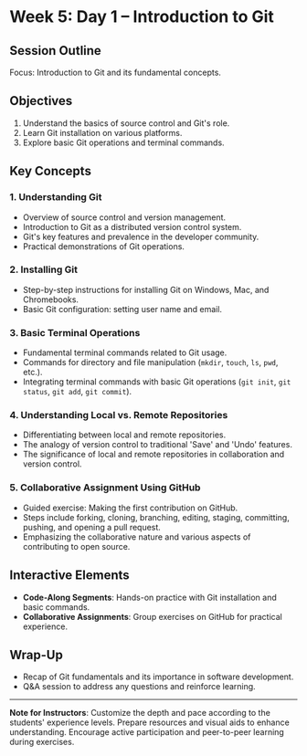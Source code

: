 # Week 5: Day 1 – Introduction to Git

## Session Outline

Focus: Introduction to Git and its fundamental concepts.

## Objectives

1. Understand the basics of source control and Git's role.
2. Learn Git installation on various platforms.
3. Explore basic Git operations and terminal commands.

## Key Concepts

### 1. Understanding Git

- Overview of source control and version management.
- Introduction to Git as a distributed version control system.
- Git's key features and prevalence in the developer community.
- Practical demonstrations of Git operations.

### 2. Installing Git

- Step-by-step instructions for installing Git on Windows, Mac, and Chromebooks.
- Basic Git configuration: setting user name and email.

### 3. Basic Terminal Operations

- Fundamental terminal commands related to Git usage.
- Commands for directory and file manipulation (`mkdir`, `touch`, `ls`, `pwd`, etc.).
- Integrating terminal commands with basic Git operations (`git init`, `git status`, `git add`, `git commit`).

### 4. Understanding Local vs. Remote Repositories

- Differentiating between local and remote repositories.
- The analogy of version control to traditional 'Save' and 'Undo' features.
- The significance of local and remote repositories in collaboration and version control.

### 5. Collaborative Assignment Using GitHub

- Guided exercise: Making the first contribution on GitHub.
- Steps include forking, cloning, branching, editing, staging, committing, pushing, and opening a pull request.
- Emphasizing the collaborative nature and various aspects of contributing to open source.

## Interactive Elements

- **Code-Along Segments**: Hands-on practice with Git installation and basic commands.
- **Collaborative Assignments**: Group exercises on GitHub for practical experience.

## Wrap-Up

- Recap of Git fundamentals and its importance in software development.
- Q&A session to address any questions and reinforce learning.

---

**Note for Instructors**: Customize the depth and pace according to the students' experience levels. Prepare resources and visual aids to enhance understanding. Encourage active participation and peer-to-peer learning during exercises.
